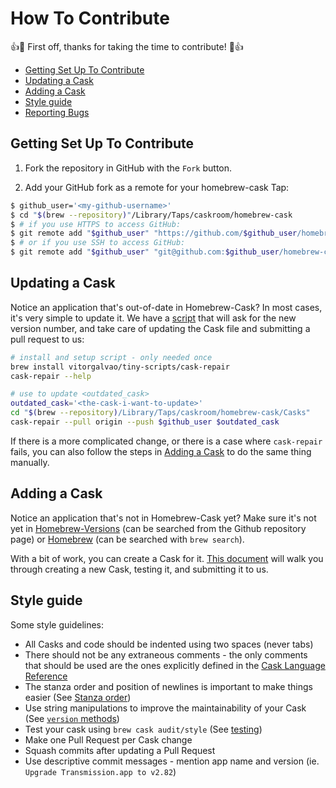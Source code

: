 # How To Contribute

:+1::tada: First off, thanks for taking the time to contribute! :tada::+1:

* [Getting Set Up To Contribute](#getting-set-up-to-contribute)
* [Updating a Cask](#updating-a-cask)
* [Adding a Cask](#adding-a-cask)
* [Style guide](#style-guide)
* [Reporting Bugs](README.md#reporting-bugs)

## Getting Set Up To Contribute

1. Fork the repository in GitHub with the `Fork` button.

2. Add your GitHub fork as a remote for your homebrew-cask Tap:

```bash
$ github_user='<my-github-username>'
$ cd "$(brew --repository)"/Library/Taps/caskroom/homebrew-cask
$ # if you use HTTPS to access GitHub:
$ git remote add "$github_user" "https://github.com/$github_user/homebrew-cask"
$ # or if you use SSH to access GitHub:
$ git remote add "$github_user" "git@github.com:$github_user/homebrew-cask.git"
```

## Updating a Cask

Notice an application that's out-of-date in Homebrew-Cask? In most cases, it's very simple to update it. We have a [script](https://github.com/vitorgalvao/tiny-scripts/blob/master/cask-repair) that will ask for the new version number, and take care of updating the Cask file and submitting a pull request to us:

```bash
# install and setup script - only needed once
brew install vitorgalvao/tiny-scripts/cask-repair
cask-repair --help

# use to update <outdated_cask>
outdated_cask='<the-cask-i-want-to-update>'
cd "$(brew --repository)/Library/Taps/caskroom/homebrew-cask/Casks"
cask-repair --pull origin --push $github_user $outdated_cask
```

If there is a more complicated change, or there is a case where `cask-repair` fails, you can also follow the steps in [Adding a Cask](doc/development/adding_a_cask.md) to do the same thing manually.

## Adding a Cask

Notice an application that's not in Homebrew-Cask yet? Make sure it's not yet in [Homebrew-Versions](https://github.com/caskroom/homebrew-versions) (can be searched from the Github repository page) or [Homebrew](https://github.com/Homebrew/homebrew) (can be searched with `brew search`).

With a bit of work, you can create a Cask for it. [This document](doc/development/adding_a_cask.md) will walk you through creating a new Cask, testing it, and submitting it to us.


## Style guide

Some style guidelines:
    
* All Casks and code should be indented using two spaces (never tabs)
* There should not be any extraneous comments - the only comments that should be used are the ones explicitly defined in the [Cask Language Reference](doc/cask_language_reference)
* The stanza order and position of newlines is important to make things easier (See [Stanza order](doc/cask_language_reference/#stanza-order))
* Use string manipulations to improve the maintainability of your Cask (See [`version` methods](doc/cask_language_reference/stanzas/version.md#version-methods))
* Test your cask using `brew cask audit/style` (See [testing](doc/development/adding_a_cask.md#testing-your-new-cask))
* Make one Pull Request per Cask change
* Squash commits after updating a Pull Request
* Use descriptive commit messages - mention app name and version (ie. `Upgrade Transmission.app to v2.82`)
